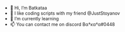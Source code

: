 - 👋 Hi, I’m Batkataa
- 👀 I like coding scripts with my friend @JustStoyanov
- 🌱 I’m currently learning
- 📫 You can contact me on discord Bα†κα†α#0448
